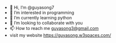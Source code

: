 - 👋 Hi, I’m @guyasong7
- 👀 I’m interested in programming
- 🌱 I’m currently learning python
- 💞️ I’m looking to collaborate with you
- 📫 How to reach me guyasong3@gmail.com
- visit my website https://guyasong.w3spaces.com/

<!---
guyasong7/guyasong7 is a ✨ special ✨ repository because its `README.md` (this file) appears on your GitHub profile.
You can click the Preview link to take a look at your changes.
--->
